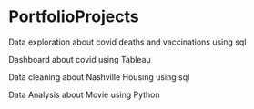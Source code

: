 # PortfolioProjects
Data exploration about covid deaths and vaccinations using sql

Dashboard about covid using Tableau

Data cleaning about Nashville Housing using sql

Data Analysis about Movie using Python




